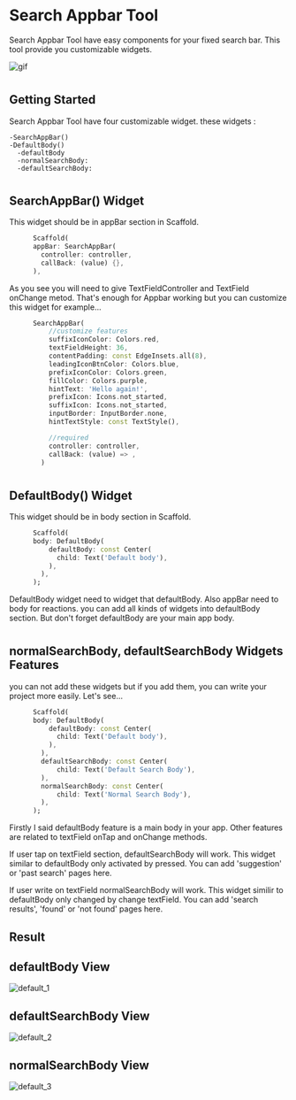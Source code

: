 # Search Appbar Tool

Search Appbar Tool have easy components for your fixed search bar.
This tool provide you customizable widgets.

![gif](/img/package.gif)

#
## Getting Started
  Search Appbar Tool have four customizable widget. these widgets :

    -SearchAppBar()
    -DefaultBody()
      -defaultBody
      -normalSearchBody:
      -defaultSearchBody:

#

## SearchAppBar() Widget

This widget should be in appBar section in Scaffold.
```dart
      Scaffold(
      appBar: SearchAppBar(
        controller: controller,
        callBack: (value) {},
      ),
```
As you see you will need to give TextFieldController and TextField onChange metod. That's enough for Appbar working but you can customize this widget for example...
```dart
      SearchAppBar(
          //customize features
          suffixIconColor: Colors.red,
          textFieldHeight: 36,
          contentPadding: const EdgeInsets.all(8),
          leadingIconBtnColor: Colors.blue,
          prefixIconColor: Colors.green,
          fillColor: Colors.purple,
          hintText: 'Hello again!',
          prefixIcon: Icons.not_started,
          suffixIcon: Icons.not_started,
          inputBorder: InputBorder.none,
          hintTextStyle: const TextStyle(),

          //required
          controller: controller,
          callBack: (value) => ,
        )
```
#

## DefaultBody() Widget

This widget should be in body section in Scaffold.
```dart
      Scaffold(
      body: DefaultBody(
          defaultBody: const Center(
            child: Text('Default body'),
          ),
        ),
      );
```
DefaultBody widget need to widget that defaultBody.
Also appBar need to body for reactions. you can add all kinds of widgets into defaultBody section. But don't forget defaultBody are your main app body.
#

## normalSearchBody, defaultSearchBody Widgets Features

you can not add these widgets but if you add them, you can write your project more easily. Let's see...
```dart
      Scaffold(
      body: DefaultBody(
          defaultBody: const Center(
            child: Text('Default body'),
          ),
        ),
        defaultSearchBody: const Center(
            child: Text('Default Search Body'),
        ),
        normalSearchBody: const Center(
            child: Text('Normal Search Body'),
        ),
      );
```
Firstly I said defaultBody feature is a main body in your app. Other features are related to textField onTap and onChange methods.

If user tap on textField section, defaultSearchBody will work. This widget similar to defaultBody
only activated by pressed. You can add 'suggestion' or 'past search' pages here.

If user write on textField normalSearchBody will work.
This widget similir to defaultBody only changed by change textField. You can add 'search results', 'found' or 'not found' pages here.


## Result

## defaultBody View
![default_1](https://github.com/MuhammetFatihAktug/SearchAppBarTool/blob/main/img/defaultNew.png)


## defaultSearchBody View
![default_2](https://github.com/MuhammetFatihAktug/SearchAppBarTool/blob/main/img/defaultSearchNew.png)


## normalSearchBody View
![default_3](https://github.com/MuhammetFatihAktug/SearchAppBarTool/blob/main/img/normalSearchNew.png)


